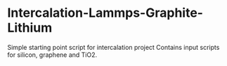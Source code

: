 # Intercalation-Lammps-Graphite-Lithium
Simple starting point script for intercalation project
Contains input scripts for silicon, graphene and TiO2.
